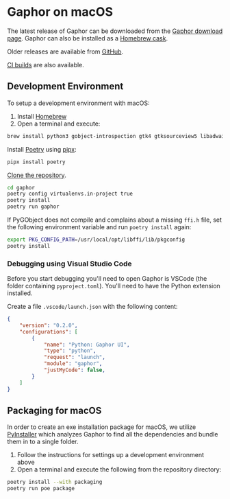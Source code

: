 # Gaphor on macOS

The latest release of Gaphor can be downloaded from the [Gaphor download page](https://gaphor.org/download#macos). Gaphor can also be installed as a [Homebrew cask](https://formulae.brew.sh/cask/gaphor).

Older releases are available from [GitHub](https://github.com/gaphor/gaphor/releases).

[CI builds](https://github.com/gaphor/gaphor/actions/workflows/full-build.yml) are also available.


## Development Environment

To setup a development environment with macOS:
1. Install [Homebrew](https://brew.sh)
1. Open a terminal and execute:
```bash
brew install python3 gobject-introspection gtk4 gtksourceview5 libadwaita adwaita-icon-theme graphviz
```
Install [Poetry](https://python-poetry.org) using [pipx](https://pypa.github.io/pipx/):
```bash
pipx install poetry
```

[Clone the
repository](https://help.github.com/en/github/creating-cloning-and-archiving-repositories/cloning-a-repository).
```bash
cd gaphor
poetry config virtualenvs.in-project true
poetry install
poetry run gaphor
```

If PyGObject does not compile and complains about a missing `ffi.h` file, set the following
environment variable and run `poetry install` again:
```bash
export PKG_CONFIG_PATH=/usr/local/opt/libffi/lib/pkgconfig
poetry install
```

### Debugging using Visual Studio Code

Before you start debugging you'll need to open Gaphor is VSCode (the folder
containing `pyproject.toml`). You'll need to have the Python extension installed.

Create a file `.vscode/launch.json` with the following content:

```json
{
    "version": "0.2.0",
    "configurations": [
        {
            "name": "Python: Gaphor UI",
            "type": "python",
            "request": "launch",
            "module": "gaphor",
            "justMyCode": false,
        }
    ]
}
```

## Packaging for macOS

In order to create an exe installation package for macOS, we utilize
[PyInstaller](https://pyinstaller.org) which analyzes Gaphor to find all the
dependencies and bundle them in to a single folder.

1. Follow the instructions for settings up a development environment above
1. Open a terminal and execute the following from the repository directory:
```bash
poetry install --with packaging
poetry run poe package
```
